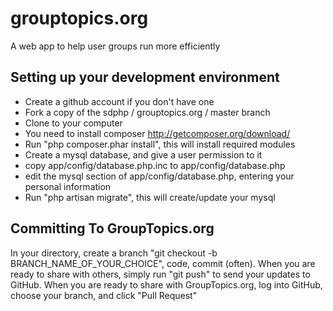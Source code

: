 grouptopics.org
===============

A web app to help user groups run more efficiently

Setting up your development environment
---------------------------------------

- Create a github account if you don't have one
- Fork a copy of the sdphp / grouptopics.org / master branch
- Clone to your computer
- You need to install composer http://getcomposer.org/download/
- Run "php composer.phar install", this will install required modules
- Create a mysql database, and give a user permission to it
- copy app/config/database.php.inc to app/config/database.php
- edit the mysql section of app/config/database.php, entering your personal information
- Run "php artisan migrate", this will create/update your mysql 

Committing To GroupTopics.org
-----------------------------

In your directory, create a branch "git checkout -b BRANCH_NAME_OF_YOUR_CHOICE", code, commit (often).
When you are ready to share with others, simply run "git push" to send your updates to GitHub.
When you are ready to share with GroupTopics.org, log into GitHub, choose your branch, and click "Pull Request"
